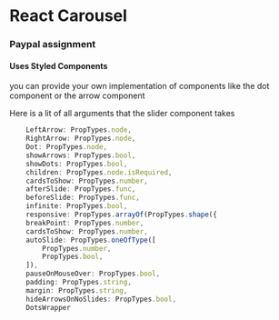 # React Carousel
### Paypal assignment

#### Uses Styled Components
you can provide your own implementation of components like the dot component or the arrow component

Here is a lit of all arguments that the slider component takes
```ts
    LeftArrow: PropTypes.node,
    RightArrow: PropTypes.node,
    Dot: PropTypes.node,
    showArrows: PropTypes.bool,
    showDots: PropTypes.bool,
    children: PropTypes.node.isRequired,
    cardsToShow: PropTypes.number,
    afterSlide: PropTypes.func,
    beforeSlide: PropTypes.func,
    infinite: PropTypes.bool,
    responsive: PropTypes.arrayOf(PropTypes.shape({
    breakPoint: PropTypes.number,
    cardsToShow: PropTypes.number,
    autoSlide: PropTypes.oneOfType([
        PropTypes.number,
        PropTypes.bool,
    ]),
    pauseOnMouseOver: PropTypes.bool,
    padding: PropTypes.string,
    margin: PropTypes.string,
    hideArrowsOnNoSlides: PropTypes.bool,
    DotsWrapper
